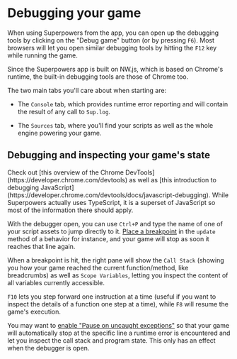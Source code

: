 # Debugging your game

When using Superpowers from the app, you can open up the debugging tools by clicking on the "Debug game" button (or by pressing `F6`). Most browsers will let you open similar debugging tools by hitting the `F12` key while running the game.

Since the Superpowers app is built on NW.js, which is based on Chrome's runtime, the built-in debugging tools are those of Chrome too.

The two main tabs you'll care about when starting are:

 * The `Console` tab, which provides runtime error reporting and will contain the result of any call to `Sup.log`.

 * The `Sources` tab, where you'll find your scripts as well as the whole engine powering your game.

## Debugging and inspecting your game's state

<div class="note">
  <p>Check out [this overview of the Chrome DevTools](https://developer.chrome.com/devtools) as well as [this introduction to debugging JavaScript](https://developer.chrome.com/devtools/docs/javascript-debugging). While Superpowers actually uses TypeScript, it is a superset of JavaScript so most of the information there should apply.
</div>

With the debugger open, you can use `Ctrl+P` and type the name of one of your script assets to jump directly to it. [Place a breakpoint](https://developer.chrome.com/devtools/docs/javascript-debugging#add-remove-breakpoints) in the `update` method of a behavior for instance, and your game will stop as soon it reaches that line again.

When a breakpoint is hit, the right pane will show the `Call Stack` (showing you how your game reached the current function/method, like breadcrumbs) as well as `Scope Variables`, letting you inspect the content of all variables currently accessible.

`F10` lets you step forward one instruction at a time (useful if you want to inspect the details of a function one step at a time), while `F8` will resume the game's execution.

You may want to [enable "Pause on uncaught exceptions"](https://developer.chrome.com/devtools/docs/javascript-debugging#pause-on-uncaught-exceptions) so that your game will automatically stop at the specific line a runtime error is encountered and let you inspect the call stack and program state. This only has an effect when the debugger is open.
